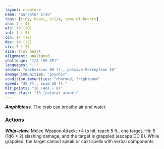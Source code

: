 ```yaml
---
layout: creature
name: "Garroter Crab"
tags: [tiny, beast, cr1/4, tome-of-beasts]
cha: 2 (-4)
wis: 10 (+0)
int: 1 (-5)
con: 14 (+2)
dex: 14 (+2)
str: 7 (-2)
size: Tiny beast
alignment: unaligned
challenge: "1/4 (50 XP)"
languages: "--"
senses: "darkvision 60 ft., passive Perception 10"
damage_immunities: "psychic"
condition_immunities: "charmed, frightened"
speed: "30 ft., swim 20 ft."
hit_points: "18 (4d4 + 8)"
armor_class: "13 (natural armor)"
---
```


***Amphibious.*** The crab can breathe air and water.

### Actions

***Whip-claw.*** Melee Weapon Attack: +4 to hit, reach 5 ft., one target. Hit: 5 (1d6 + 2) slashing damage, and the target is grappled (escape DC 8). While grappled, the target cannot speak or cast spells with verbal components.

